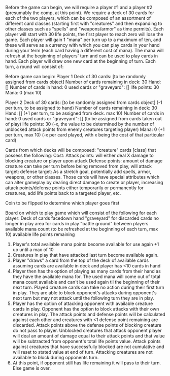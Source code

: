 Before the game can begin, we will require a player #1 and a player #2 (presumably the comp, at this point). We require a deck of 30 cards for each of the two players, which can be composed of an assortment of different card classes (starting first with "creatures" and then expanding to other classes such as "spells" and "weapons/armor" as time permits). Each player will start with 30 life points, the first player to reach zero will lose the game. Each player will gain 1 "mana" per turn up to a maximum of ten, and these will serve as a currency with which you can play cards in your hand during your term (each card having a different cost of mana). The mana will refresh at the beginning of players' turn and can be used to play cards in hand. Each player will draw one new card at the beginning of turn. Each turn, a round will consist of:




Before game can begin:
Player 1
  Deck of 30 cards: [to be randomly assigned from cards object]
    Number of cards remaining in deck: 30
  Hand: []
    Number of cards in hand: 0
  used cards or "graveyard": []
  life points: 30
  Mana: 0 (max 10)

Player 2
Deck of 30 cards: [to be randomly assigned from cards object] (-1 per turn, to be assigned to hand)
  Number of cards remaining in deck: 30
Hand: [] (+1 per turn, to be assigned from deck. max 10)
  Number of cards in hand: 0
used cards or "graveyard": [] (to be assigned from cards taken out of play)
life points: 30 (-x, the value to be determined by the number of unblocked attack points from enemy creatures targeting player)
Mana: 0 (+1 per turn, max 10) (-x per card played, with x being the cost of that particular card)

Cards from which decks will be composed:
  "creature" cards [class] that possess the following:
    Cost:
    Attack points: will either deal X damage to blocking creature or player upon attack
    Defense points: amount of damage creature can take per turn before being removed from play, will
    attack target:
    defense target:
  As a stretch goal, potentially add spells, armor, weapons, or other classes. Those cards will have special attributes which can alter gameplay by dealing direct damage to create or player, increasing attack points/defense points either temporarily or permanently for creatures, add life points back to a targeted player, etc.

Coin to be flipped to determine which player goes first

Board on which to play game which will consist of the following for each player:
Deck of cards facedown
hand
"graveyard" for discarded cards no longer in play
area for cards in play
"battle ground" between players
available mana count (to be refreshed at the beginning of each turn, max 10)
available life points remaining


1) Player's total available mana points become available for use again +1 up until a max of 10
2) Creatures in play that have attacked last turn become available again.
2) Player "draws" a card from the top of the deck of available cards assuming cards are available in deck and player has <10 cards in hand
3) Player then has the option of playing as many cards from their hand as they have the available mana for. The used mana will come out of total mana count available and can't be used again til the beginning of their next turn. Played creature cards can take no action during their first turn in play. They are able to block opponent's attacks during opponent's next turn but may not attack until the following turn they are in play.
5) Player has the option of attacking opponent with available creature cards in play. Opponent has the option to block attacks with their own creatures in play. The attack points and defense points will be calculated against each other and creatures with <1 defense point remaining are discarded. Attack points above the defense points of blocking creature do not pass to player. Unblocked creatures that attack opponent player will deal an amount of damage equal to their attack points and that value will be subtracted from opponent's total life points value. Attack points against creatures that have successfully blocked are not cumulative and will reset to stated value at end of turn. Attacking creatures are not available to block during opponents turn.
7) At this point, if opponent still has life remaining it will pass to their turn. Else game is over.
